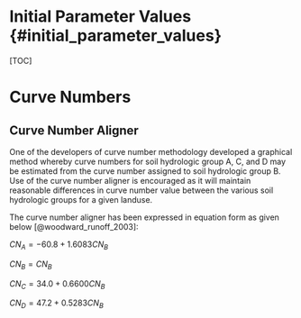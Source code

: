 # Initial Parameter Values {#initial_parameter_values} 

[TOC]

# Curve Numbers

## Curve Number Aligner

One of the developers of curve number methodology developed a graphical method whereby curve numbers for soil hydrologic group A, C, and D may be estimated from the curve number assigned to soil hydrologic group B. Use of the curve number aligner is encouraged as it will maintain reasonable differences in curve number value between the various soil hydrologic groups for a given landuse.

The curve number aligner has been expressed in equation form as given below [@woodward_runoff_2003]:

$CN_A = -60.8  +  1.6083 CN_B$

$CN_B =  CN_B$

$CN_C =  34.0  +  0.6600 CN_B$

$CN_D =  47.2  +  0.5283 CN_B$


